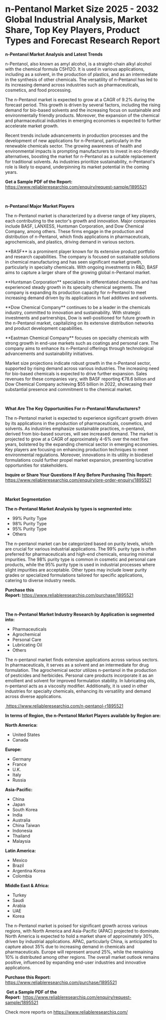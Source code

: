<p><h1>n-Pentanol Market Size 2025 - 2032 Global Industrial Analysis, Market Share, Top Key Players, Product Types and Forecast Research Report</h1></p><p><strong>n-Pentanol Market Analysis and Latest Trends</strong></p>
<p><p>n-Pentanol, also known as amyl alcohol, is a straight-chain alkyl alcohol with the chemical formula C5H12O. It is used in various applications, including as a solvent, in the production of plastics, and as an intermediate in the synthesis of other chemicals. The versatility of n-Pentanol has led to its increasing demand across industries such as pharmaceuticals, cosmetics, and food processing.</p><p>The n-Pentanol market is expected to grow at a CAGR of 9.2% during the forecast period. This growth is driven by several factors, including the rising demand for bio-based solvents and the increasing focus on sustainable and environmentally friendly products. Moreover, the expansion of the chemical and pharmaceutical industries in emerging economies is expected to further accelerate market growth.</p><p>Recent trends include advancements in production processes and the development of new applications for n-Pentanol, particularly in the renewable chemicals sector. The growing awareness of health and environmental impacts is prompting manufacturers to invest in eco-friendly alternatives, boosting the market for n-Pentanol as a suitable replacement for traditional solvents. As industries prioritize sustainability, n-Pentanol's role is likely to expand, underpinning its market potential in the coming years.</p></p>
<p><strong>Get a Sample PDF of the Report:&nbsp;</strong> <a href="https://www.reliableresearchiq.com/enquiry/request-sample/1895521?utm_campaign=3503&utm_medium=2&utm_source=Github&utm_content=ia&utm_term=03042025&utm_id=n-pentanol">https://www.reliableresearchiq.com/enquiry/request-sample/1895521</a></p>
<p>&nbsp;</p>
<p><strong>n-Pentanol Major Market Players</strong></p>
<p><p>The n-Pentanol market is characterized by a diverse range of key players, each contributing to the sector's growth and innovation. Major companies include BASF, LANXESS, Huntsman Corporation, and Dow Chemical Company, among others. These firms engage in the production and distribution of n-Pentanol, which finds applications in pharmaceuticals, agrochemicals, and plastics, driving demand in various sectors.</p><p>**BASF** is a prominent player known for its extensive product portfolio and research capabilities. The company is focused on sustainable solutions in chemical manufacturing and has seen significant market growth, particularly in specialty chemicals. With ongoing investments in R&D, BASF aims to capture a larger share of the growing global n-Pentanol market.</p><p>**Huntsman Corporation** specializes in differentiated chemicals and has experienced steady growth in its specialty chemical segments. The company is expanding its production capacity for n-Pentanol to meet increasing demand driven by its applications in fuel additives and solvents.</p><p>**Dow Chemical Company** continues to be a leader in the chemicals industry, committed to innovation and sustainability. With strategic investments and partnerships, Dow is well-positioned for future growth in the n-Pentanol market, capitalizing on its extensive distribution networks and product development capabilities.</p><p>**Eastman Chemical Company** focuses on specialty chemicals with strong growth in end-use markets such as coatings and personal care. The company aims to enhance its n-Pentanol offerings through technological advancements and sustainability initiatives.</p><p>Market size projections indicate robust growth in the n-Pentanol sector, supported by rising demand across various industries. The increasing need for bio-based chemicals is expected to drive further expansion. Sales revenues for these companies vary, with BASF reporting €78.6 billion and Dow Chemical Company achieving $55 billion in 2022, showcasing their substantial presence and commitment to the chemical market.</p></p>
<p>&nbsp;</p>
<p><strong>What Are The Key Opportunities For n-Pentanol Manufacturers?</strong></p>
<p><p>The n-Pentanol market is expected to experience significant growth driven by its applications in the production of pharmaceuticals, cosmetics, and solvents. As industries emphasize sustainable practices, n-pentanol, derived from bio-based sources, will see increased demand. The market is projected to grow at a CAGR of approximately 4-6% over the next five years, bolstered by the expanding chemical sector in emerging economies. Key players are focusing on enhancing production techniques to meet environmental regulations. Moreover, innovations in its utility in biodiesel formulations could further propel market expansion, presenting lucrative opportunities for stakeholders.</p></p>
<p><strong>Inquire or Share Your Questions If Any Before Purchasing This Report:</strong> <a href="https://www.reliableresearchiq.com/enquiry/pre-order-enquiry/1895521?utm_campaign=3503&utm_medium=2&utm_source=Github&utm_content=ia&utm_term=03042025&utm_id=n-pentanol">https://www.reliableresearchiq.com/enquiry/pre-order-enquiry/1895521</a></p>
<p>&nbsp;</p>
<p><strong>Market Segmentation</strong></p>
<p><strong>The n-Pentanol Market Analysis by types is segmented into:</strong></p>
<p><ul><li>99% Purity Type</li><li>98% Purity Type</li><li>95% Purity Type</li><li>Others</li></ul></p>
<p><p>The n-pentanol market can be categorized based on purity levels, which are crucial for various industrial applications. The 99% purity type is often preferred for pharmaceuticals and high-end chemicals, ensuring minimal impurities. The 98% purity type is common in cosmetic and personal care products, while the 95% purity type is used in industrial processes where slight impurities are acceptable. Other types may include lower purity grades or specialized formulations tailored for specific applications, catering to diverse industry needs.</p></p>
<p><strong>Purchase this Report:&nbsp;</strong><a href="https://www.reliableresearchiq.com/purchase/1895521?utm_campaign=3503&utm_medium=2&utm_source=Github&utm_content=ia&utm_term=03042025&utm_id=n-pentanol">https://www.reliableresearchiq.com/purchase/1895521</a></p>
<p>&nbsp;</p>
<p><strong>The n-Pentanol Market Industry Research by Application is segmented into:</strong></p>
<p><ul><li>Pharmaceuticals</li><li>Agrochemical</li><li>Personal Care</li><li>Lubricating Oil</li><li>Others</li></ul></p>
<p><p>The n-pentanol market finds extensive applications across various sectors. In pharmaceuticals, it serves as a solvent and an intermediate for drug formulation. The agrochemical sector utilizes n-pentanol in the production of pesticides and herbicides. Personal care products incorporate it as an emollient and solvent for improved formulation stability. In lubricating oils, n-pentanol acts as a viscosity modifier. Additionally, it is used in other industries for specialty chemicals, enhancing its versatility and demand across diverse applications.</p></p>
<p><a href="https://www.reliableresearchiq.com/n-pentanol-r1895521?utm_campaign=3503&utm_medium=2&utm_source=Github&utm_content=ia&utm_term=03042025&utm_id=n-pentanol">&nbsp;https://www.reliableresearchiq.com/n-pentanol-r1895521</a></p>
<p><strong>In terms of Region, the n-Pentanol Market Players available by Region are:</strong></p>
<p>
    <p> <strong> North America: </strong>
        <ul>
            <li>United States</li>
            <li>Canada</li>
        </ul>
        </p> 
    <p> <strong> Europe: </strong>
        <ul>
            <li>Germany</li>
            <li>France</li>
            <li>U.K.</li>
            <li>Italy</li>
            <li>Russia</li>
        </ul>
        </p> 
    <p> <strong> Asia-Pacific: </strong>
        <ul>
            <li>China</li>
            <li>Japan</li>
            <li>South Korea</li>
            <li>India</li>
            <li>Australia</li>
            <li>China Taiwan</li>
            <li>Indonesia</li>
            <li>Thailand</li>
            <li>Malaysia</li>
        </ul>
        </p> 
    <p> <strong> Latin America: </strong>
        <ul>
            <li>Mexico</li>
            <li>Brazil</li>
            <li>Argentina Korea</li>
            <li>Colombia</li>
        </ul>
        </p> 
    <p> <strong> Middle East & Africa: </strong>
        <ul>
            <li>Turkey</li>
            <li>Saudi</li>
            <li>Arabia</li>
            <li>UAE</li>
            <li>Korea</li>
        </ul>
    </p>
    </p>
<p><p>The n-Pentanol market is poised for significant growth across various regions, with North America and Asia-Pacific (APAC) projected to dominate. North America is expected to hold a market share of approximately 30%, driven by industrial applications. APAC, particularly China, is anticipated to capture about 35% due to increasing demand in chemicals and pharmaceuticals. Europe will represent around 25%, while the remaining 10% is distributed among other regions. The overall market outlook remains positive, influenced by expanding end-user industries and innovative applications.</p></p>
<p><strong>Purchase this Report: </strong><a href="https://www.reliableresearchiq.com/purchase/1895521?utm_campaign=3503&utm_medium=2&utm_source=Github&utm_content=ia&utm_term=03042025&utm_id=n-pentanol">https://www.reliableresearchiq.com/purchase/1895521</a></p>
<p>&nbsp;<strong>Get a Sample PDF of the Report:&nbsp;&nbsp;</strong><a href="https://www.reliableresearchiq.com/enquiry/request-sample/1895521?utm_campaign=3503&utm_medium=2&utm_source=Github&utm_content=ia&utm_term=03042025&utm_id=n-pentanol">https://www.reliableresearchiq.com/enquiry/request-sample/1895521</a></p>
<p><strong></strong></p>
<p>Check more reports on <a href="https://www.reliableresearchiq.com/?utm_campaign=3503&utm_medium=2&utm_source=Github&utm_content=ia&utm_term=03042025&utm_id=n-pentanol">https://www.reliableresearchiq.com/</a></p>